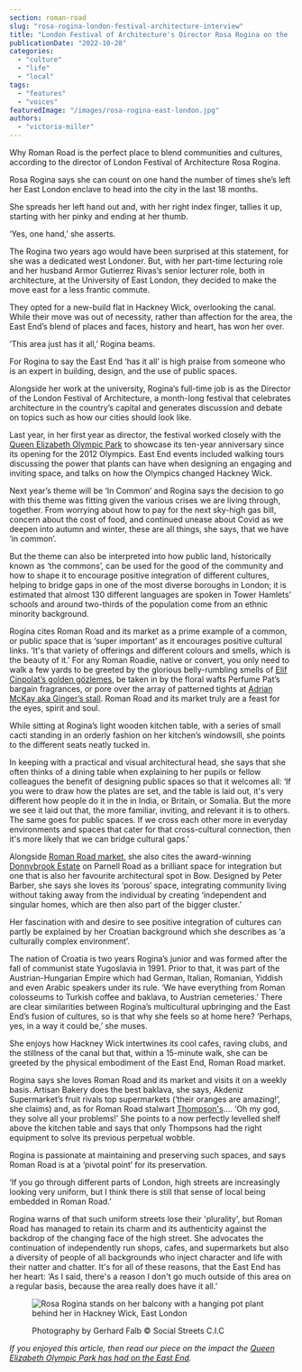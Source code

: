 ```yaml
---
section: roman-road
slug: "rosa-rogina-london-festival-architecture-interview"
title: "London Festival of Architecture's Director Rosa Rogina on the 'beauty' of Roman Road"
publicationDate: "2022-10-28"
categories: 
  - "culture"
  - "life"
  - "local"
tags: 
  - "features"
  - "voices"
featuredImage: "/images/rosa-rogina-east-london.jpg"
authors: 
  - "victoria-miller"
---
```


Why Roman Road is the perfect place to blend communities and cultures, according to the director of London Festival of Architecture Rosa Rogina.

Rosa Rogina says she can count on one hand the number of times she’s left her East London enclave to head into the city in the last 18 months.

She spreads her left hand out and, with her right index finger, tallies it up, starting with her pinky and ending at her thumb.

‘Yes, one hand,’ she asserts.

The Rogina two years ago would have been surprised at this statement, for she was a dedicated west Londoner. But, with her part-time lecturing role and her husband Armor Gutierrez Rivas’s senior lecturer role, both in architecture, at the University of East London, they decided to make the move east for a less frantic commute. 

They opted for a new-build flat in Hackney Wick, overlooking the canal. While their move was out of necessity, rather than affection for the area, the East End’s blend of places and faces, history and heart, has won her over.

‘This area just has it all,’ Rogina beams.

For Rogina to say the East End ‘has it all’ is high praise from someone who is an expert in building, design, and the use of public spaces.

Alongside her work at the university, Rogina’s full-time job is as the Director of the London Festival of Architecture, a month-long festival that celebrates architecture in the country’s capital and generates discussion and debate on topics such as how our cities should look like.

Last year, in her first year as director, the festival worked closely with the [Queen Elizabeth Olympic Park](https://www.queenelizabetholympicpark.co.uk/) to showcase its ten-year anniversary since its opening for the 2012 Olympics. East End events included walking tours discussing the power that plants can have when designing an engaging and inviting space, and talks on how the Olympics changed Hackney Wick.

Next year’s theme will be ‘In Common’ and Rogina says the decision to go with this theme was fitting given the various crises we are living through, together. From worrying about how to pay for the next sky-high gas bill, concern about the cost of food, and continued unease about Covid as we deepen into autumn and winter, these are all things, she says, that we have ‘in common’.

But the theme can also be interpreted into how public land, historically known as ‘the commons’, can be used for the good of the community and how to shape it to encourage positive integration of different cultures, helping to bridge gaps in one of the most diverse boroughs in London; it is estimated that almost 130 different languages are spoken in Tower Hamlets’ schools and around two-thirds of the population come from an ethnic minority background.

Rogina cites Roman Road and its market as a prime example of a common, or public space that is ‘super important’ as it encourages positive cultural links. ‘It's that variety of offerings and different colours and smells, which is the beauty of it.’ For any Roman Roadie, native or convert, you only need to walk a few yards to be greeted by the glorious belly-rumbling smells of [Elif Cinpolat’s golden gözlemes](https://romanroadlondon.com/gozleme-street-food-market-stall/), be taken in by the floral wafts Perfume Pat’s bargain fragrances, or pore over the array of patterned tights at [Adrian McKay aka Ginger’s stall](https://romanroadlondon.com/best-things-to-do-on-roman-road-market/). Roman Road and its market truly are a feast for the eyes, spirit and soul.

While sitting at Rogina’s light wooden kitchen table, with a series of small cacti standing in an orderly fashion on her kitchen’s windowsill, she points to the different seats neatly tucked in.

In keeping with a practical and visual architectural head, she says that she often thinks of a dining table when explaining to her pupils or fellow colleagues the benefit of designing public spaces so that it welcomes all: ‘If you were to draw how the plates are set, and the table is laid out, it's very different how people do it in the in India, or Britain, or Somalia. But the more we see it laid out that, the more familiar, inviting, and relevant it is to others. The same goes for public spaces. If we cross each other more in everyday environments and spaces that cater for that cross-cultural connection, then it's more likely that we can bridge cultural gaps.’

Alongside [Roman Road market](https://romanroadlondon.com/market/), she also cites the award-winning [Donnybrook Estate](https://romanroadlondon.com/donnybrook-quarter-bow-photo-essay/) on Parnell Road as a brilliant space for integration but one that is also her favourite architectural spot in Bow. Designed by Peter Barber, she says she loves its ‘porous’ space, integrating community living without taking away from the individual by creating ‘independent and singular homes, which are then also part of the bigger cluster.’

Her fascination with and desire to see positive integration of cultures can partly be explained by her Croatian background which she describes as ‘a culturally complex environment’.  

The nation of Croatia is two years Rogina’s junior and was formed after the fall of communist state Yugoslavia in 1991. Prior to that, it was part of the Austrian-Hungarian Empire which had German, Italian, Romanian, Yiddish and even Arabic speakers under its rule. ‘We have everything from Roman colosseums to Turkish coffee and baklava, to Austrian cemeteries.’ There are clear similarities between Rogina’s multicultural upbringing and the East End’s fusion of cultures, so is that why she feels so at home here? ‘Perhaps, yes, in a way it could be,’ she muses.

She enjoys how Hackney Wick intertwines its cool cafes, raving clubs, and the stillness of the canal but that, within a 15-minute walk, she can be greeted by the physical embodiment of the East End, Roman Road market.

Rogina says she loves Roman Road and its market and visits it on a weekly basis. Artisan Bakery does the best baklava, she says, Akdeniz Supermarket’s fruit rivals top supermarkets (‘their oranges are amazing!’, she claims) and, as for Roman Road stalwart [Thompson's](https://romanroadlondon.com/thompsons-diy-store-bow/)…. ‘Oh my god, they solve all your problems!’ She points to a now perfectly levelled shelf above the kitchen table and says that only Thompsons had the right equipment to solve its previous perpetual wobble.

Rogina is passionate at maintaining and preserving such spaces, and says Roman Road is at a ‘pivotal point’ for its preservation. 

‘If you go through different parts of London, high streets are increasingly looking very uniform, but I think there is still that sense of local being embedded in Roman Road.’

Rogina warns of that such uniform streets lose their 'plurality', but Roman Road has managed to retain its charm and its authenticity against the backdrop of the changing face of the high street. She advocates the continuation of independently run shops, cafes, and supermarkets but also a diversity of people of all backgrounds who inject character and life with their natter and chatter. It's for all of these reasons, that the East End has her heart: ‘As I said, there's a reason I don't go much outside of this area on a regular basis, because the area really does have it all.’

<figure>

![Rosa Rogina stands on her balcony with a hanging pot plant behind her in Hackney Wick, East London](/images/rosa-rogina-london-festival-architecture-bow-1024x683.jpg)

<figcaption>

Photography by Gerhard Falb © Social Streets C.I.C

</figcaption>

</figure>

_If you enjoyed this article, then read our piece on the impact the [Queen Elizabeth Olympic Park has had on the East End](https://romanroadlondon.com/ten-years-on-queen-elizabeth-olympic-park/)._


